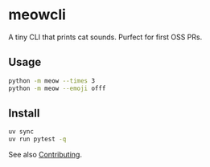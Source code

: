# meowcli

A tiny CLI that prints cat sounds. Purfect for first OSS PRs.

## Usage

```bash
python -m meow --times 3
python -m meow --emoji offf
```

## Install

```bash
uv sync
uv run pytest -q
```

See also [Contributing](CONTRIBUTING.md).
